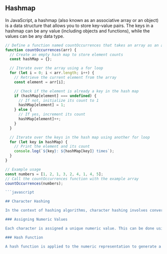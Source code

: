 
## Hashmap

In JavaScript, a hashmap (also known as an associative array or an object) is a data structure that allows you to store key-value pairs. The keys in a hashmap can be any value (including objects and functions), while the values can be any data type.

```javascript
// Define a function named countOccurrences that takes an array as an argument
function countOccurrences(arr) {
  // Create an empty hash map to store element counts
  const hashMap = {};

  // Iterate over the array using a for loop
  for (let i = 0; i < arr.length; i++) {
    // Retrieve the current element from the array
    const element = arr[i];

    // Check if the element is already a key in the hash map
    if (hashMap[element] === undefined) {
      // If not, initialize its count to 1
      hashMap[element] = 1;
    } else {
      // If yes, increment its count
      hashMap[element]++;
    }
  }

  // Iterate over the keys in the hash map using another for loop
  for (let key in hashMap) {
    // Print the element and its count
    console.log(`${key}: ${hashMap[key]} times`);
  }
}

// Example usage
const numbers = [1, 2, 1, 3, 2, 4, 1, 4, 5];
// Call the countOccurrences function with the example array
countOccurrences(numbers);

```javascript

## Character Hashing

In the context of hashing algorithms, character hashing involves converting a character or a sequence of characters into a numerical representation. This numerical representation is often used as an index or key in hash tables or hash maps.

### Assigning Numeric Values

Each character is assigned a unique numeric value. This can be done using various schemes, such as ASCII values, Unicode values, or a custom mapping.

### Hash Function

A hash function is applied to the numeric representation to generate a hash code. The hash code is the final result of the character hashing process.
